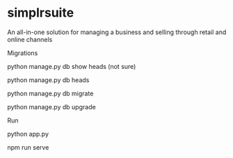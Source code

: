 # simplrsuite
An all-in-one solution for managing a business and selling through retail and online channels

Migrations

python manage.py db show heads (not sure)

python manage.py db heads

python manage.py db migrate

python manage.py db upgrade

Run

python app.py

npm run serve
